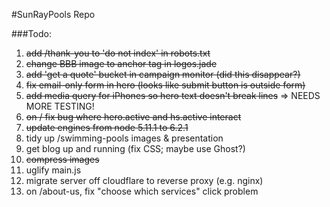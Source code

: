 #SunRayPools Repo

###Todo:

1. ~~add /thank-you to 'do not index' in robots.txt~~
2. ~~change BBB image to anchor tag in logos.jade~~
3. ~~add 'get a quote' bucket in campaign monitor (did this disappear?)~~
4. ~~fix email-only form in hero (looks like submit button is outside form)~~
5. ~~add media query for iPhones so hero text doesn't break lines~~ => NEEDS MORE TESTING!
6. ~~on / fix bug where hero.active and hs.active interact~~
7. ~~update engines from node 5.11.1 to 6.2.1~~
8. tidy up /swimming-pools images & presentation
9. get blog up and running (fix CSS; maybe use Ghost?)
10. ~~compress images~~
11. uglify main.js
12. migrate server off cloudflare to reverse proxy (e.g. nginx)
13. on /about-us, fix "choose which services" click problem